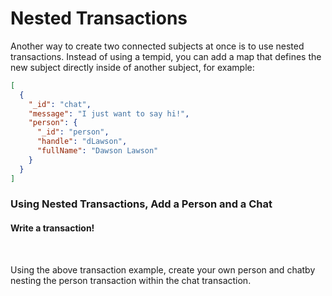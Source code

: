 # Nested Transactions

Another way to create two connected subjects at once is to use nested transactions. Instead of using a tempid, you can add a map that defines the new subject directly inside of another subject, for example:

```json
[
  {
    "_id": "chat",
    "message": "I just want to say hi!",
    "person": {
      "_id": "person",
      "handle": "dLawson",
      "fullName": "Dawson Lawson"
    }
  }
]
```

<div class="challenge">
<h3>Using Nested Transactions, Add a Person and a Chat</h3>
<h4>Write a transaction!</h4>
<br/>
<p>Using the above transaction example, create your own person and chatby nesting the person transaction within the chat transaction.</p>
</div>
